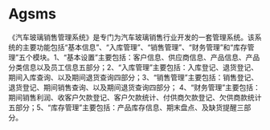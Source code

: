 # Agsms
 《汽车玻璃销售管理系统》是专门为汽车玻璃销售行业开发的一套管理系统。该系统的主要功能包括“基本信息”、“入库管理”、“销售管理”、“财务管理”和“库存管理”五个模块。1、“基本设置”主要包括：客户信息、供应商信息、产品信息、产品分类信息以及员工信息五部分；2、“入库管理”主要包括：入库登记、退货登记、期间入库查询、以及期间退货查询四部分；3、“销售管理”主要包括：销售登记、退货登记、期间销售查询、以及期间退货查询四部分； 4、“财务管理”主要包括：期间销售利润、收客户欠款登记、客户欠款统计、付供商欠款登记、欠供商款统计五部分；5、“库存管理”主要包括：产品库存信息、期末盘点、及缺货提醒三部分。
